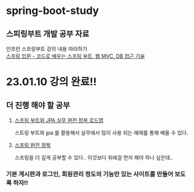 spring-boot-study
=============
## 스피링부트 개발 공부 자료

인프런 스프링부트 강의 내용 따라하기   
[스프링 입문 - 코드로 배우는 스프링 부트, 웹 MVC, DB 접근 기술](https://www.inflearn.com/course/%EC%8A%A4%ED%94%84%EB%A7%81-%EC%9E%85%EB%AC%B8-%EC%8A%A4%ED%94%84%EB%A7%81%EB%B6%80%ED%8A%B8/dashboard) 

# 23.01.10 강의 완료!!

## 더 진행 해야 할 공부

1. [스프링 부트와 JPA 실무 완전 정복 로드맵](https://www.inflearn.com/roadmaps/149)
   
    스트링 부트와 jpa 를 활용해서 실무에서 많이 사용 되는 예제를 통해 배울 수 있다.
2. [스프링 완전 정복](https://www.inflearn.com/roadmaps/373)
    
    스프링을 더 깊게 공부할 수 있다.. 이것보다 위에걸 먼저 해야 하나 싶은데..


### 기본 게시판과 로그인, 회원관리 정도의 기능만 있는 사이트를 만들어 보도록 하자!!
